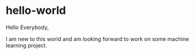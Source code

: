 # hello-world
Hello Everybody,

I am new to this world and am looking forward to work on some machine learning project.
